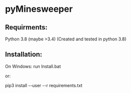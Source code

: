 # pyMinesweeper


## Requirments:

Python 3.8 (maybe >3.4) (Created and tested in python 3.8)


## Installation:

On Windows: run Install.bat

or:

pip3 install --user --r requirements.txt


